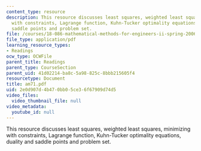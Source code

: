 ```yaml
---
content_type: resource
description: This resource discusses least squares, weighted least squares, minimizing
  with constraints, Lagrange function, Kuhn-Tucker optimality equations, duality and
  saddle points and problem set.
file: /courses/18-086-mathematical-methods-for-engineers-ii-spring-2006/2e0d907d4b470bb05ce36f67909d74d5_am71.pdf
file_type: application/pdf
learning_resource_types:
- Readings
ocw_type: OCWFile
parent_title: Readings
parent_type: CourseSection
parent_uid: 41d02214-ba8c-5a98-825c-8bbb215605f4
resourcetype: Document
title: am71.pdf
uid: 2e0d907d-4b47-0bb0-5ce3-6f67909d74d5
video_files:
  video_thumbnail_file: null
video_metadata:
  youtube_id: null
---
```

This resource discusses least squares, weighted least squares, minimizing with constraints, Lagrange function, Kuhn-Tucker optimality equations, duality and saddle points and problem set.
